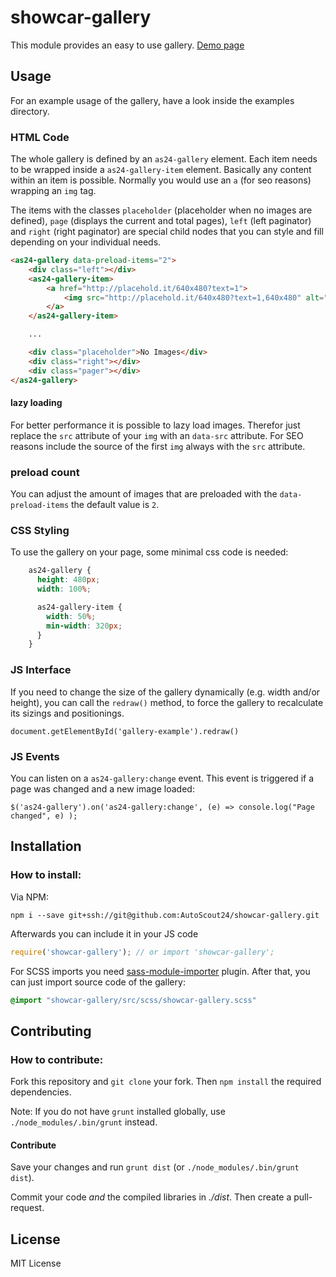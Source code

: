 # showcar-gallery

This module provides an easy to use gallery. [Demo page](https://rawgit.com/AutoScout24/showcar-gallery/master/examples/gallery/index.html)

## Usage

For an example usage of the gallery, have a look inside the
examples directory.

### HTML Code

The whole gallery is defined by an `as24-gallery` element. Each
item needs to be wrapped inside a `as24-gallery-item` element.
Basically any content within an item is possible. Normally you
would use an `a` (for seo reasons) wrapping an `img` tag.

The items with the classes
`placeholder` (placeholder when no images are defined),
`page` (displays the current and total pages),
`left` (left paginator) and
`right` (right paginator)
are special child nodes that you can style and fill
depending on your individual needs.

```html
<as24-gallery data-preload-items="2">
    <div class="left"></div>
    <as24-gallery-item>
        <a href="http://placehold.it/640x480?text=1">
            <img src="http://placehold.it/640x480?text=1,640x480" alt="">
        </a>
    </as24-gallery-item>

    ...

    <div class="placeholder">No Images</div>
    <div class="right"></div>
    <div class="pager"></div>
</as24-gallery>
```

#### lazy loading
 For better performance it is possible to lazy load images. Therefor just replace
 the `src` attribute of your `img` with an `data-src` attribute. For SEO reasons
 include the source of the first `img` always with the `src` attribute.

### preload count
 You can adjust the amount of images that are preloaded with the `data-preload-items`
 the default value is `2`.

### CSS Styling

To use the gallery on your page, some minimal css code is needed:

```css
    as24-gallery {
      height: 480px;
      width: 100%;

      as24-gallery-item {
        width: 50%;
        min-width: 320px;
      }
    }
```

### JS Interface

If you need to change the size of the gallery dynamically (e.g. width and/or height), you can call the ``redraw()`` method, to force the gallery to recalculate its sizings and positionings.

```
document.getElementById('gallery-example').redraw()
```

### JS Events

You can listen on a `as24-gallery:change` event. This event is triggered if a page was changed and a new image loaded:

```
$('as24-gallery').on('as24-gallery:change', (e) => console.log("Page changed", e) );
```

## Installation

### How to install:

Via NPM:

`npm i --save git+ssh://git@github.com:AutoScout24/showcar-gallery.git`

Afterwards you can include it in your JS code

```js
require('showcar-gallery'); // or import 'showcar-gallery';
```

For SCSS imports you need [sass-module-importer](https://www.npmjs.com/package/sass-module-importer) plugin. After that, you can just import source code of the gallery:

```scss
@import "showcar-gallery/src/scss/showcar-gallery.scss"
```

## Contributing

### How to contribute:

Fork this repository and `git clone` your fork. Then `npm install` the required dependencies.

Note: If you do not have `grunt` installed globally, use `./node_modules/.bin/grunt` instead.

#### Contribute

Save your changes and run `grunt dist` (or `./node_modules/.bin/grunt dist`).

Commit your code _and_ the compiled libraries in _./dist_. Then create a pull-request.

## License

MIT License
